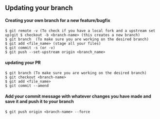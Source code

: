 ## Updating your branch

#### Creating your own branch for a new feature/bugfix  

    
    $ git remote -v (To check if you have a local fork and a upstream set up)git $ checkout -b <branch-name> (this creates a new branch)
    $ git branch  (To make sure you are working on the desired branch)
    $ git add <file_name> (stage all your files)
    $ git commit -s (or -v)
    $ git push --set-upstream origin <branch_name>

#### updating your PR 

    $ git branch (To make sure you are working on the desired branch)
    $ git checkout <branch-name>
    $ git add <file_name>
    $ git commit --amend

#### Add your commit message with whatever changes you have made and save it and push it to your branch
  
    $ git push origin <branch-name> --force
